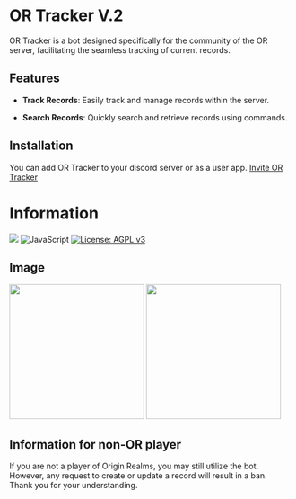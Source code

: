# OR Tracker V.2

OR Tracker is a bot designed specifically for the community of the OR server, facilitating the seamless tracking of current records.

## Features

- **Track Records**: Easily track and manage records within the server.

- **Search Records**: Quickly search and retrieve records using commands.

## Installation

You can add OR Tracker to your discord server or as a user app. [Invite OR Tracker](https://discord.com/oauth2/authorize?client_id=1294873348387635230)

# Information

![](https://tokei.rs/b1/github/abstra208/or-tracker)
![JavaScript](https://img.shields.io/badge/Made%20with-JavaScript-1f425f.svg)
[![License: AGPL v3](https://img.shields.io/badge/License-AGPL%20v3-blue.svg)](https://www.gnu.org/licenses/agpl-3.0)


## Image

<img src="https://cloud-6ywvor3t1-hack-club-bot.vercel.app/0image.png" style="height:240px;" >
<img src="https://cloud-1gpwpmo9r-hack-club-bot.vercel.app/0image.png" style="height:240px;" >

## Information for non-OR player

If you are not a player of Origin Realms, you may still utilize the bot. However, any request to create or update a record will result in a ban. Thank you for your understanding.
